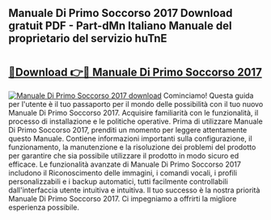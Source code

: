 ## Manuale Di Primo Soccorso 2017 Download gratuit PDF - Part-dMn Italiano Manuale del proprietario del servizio huTnE

# <h2><a href="http://dfb587.blite.top/?on=Manuale+Di+Primo+Soccorso+2017">🔗Download 👉🔴 Manuale Di Primo Soccorso 2017</a></h2>

[![Manuale Di Primo Soccorso 2017 download](https://i.imgur.com/lujVjoI.png)](http://dfb587.blite.top/?on=Manuale+Di+Primo+Soccorso+2017)
Cominciamo! Questa guida per l'utente è il tuo passaporto per il mondo delle possibilità con il tuo nuovo Manuale Di Primo Soccorso 2017. Acquisire familiarità con le funzionalità, il processo di installazione e le politiche operative. Prima di utilizzare Manuale Di Primo Soccorso 2017, prenditi un momento per leggere attentamente questo Manuale. Contiene informazioni importanti sulla configurazione, il funzionamento, la manutenzione e la risoluzione dei problemi del prodotto per garantire che sia possibile utilizzare il prodotto in modo sicuro ed efficace. Le funzionalità avanzate di Manuale Di Primo Soccorso 2017 includono il Riconoscimento delle immagini, i comandi vocali, i profili personalizzabili e i backup automatici, tutti facilmente controllabili dall'interfaccia utente intuitiva e intuitiva. Il tuo successo è la nostra priorità Manuale Di Primo Soccorso 2017. Ci impegniamo a offrirti la migliore esperienza possibile.
